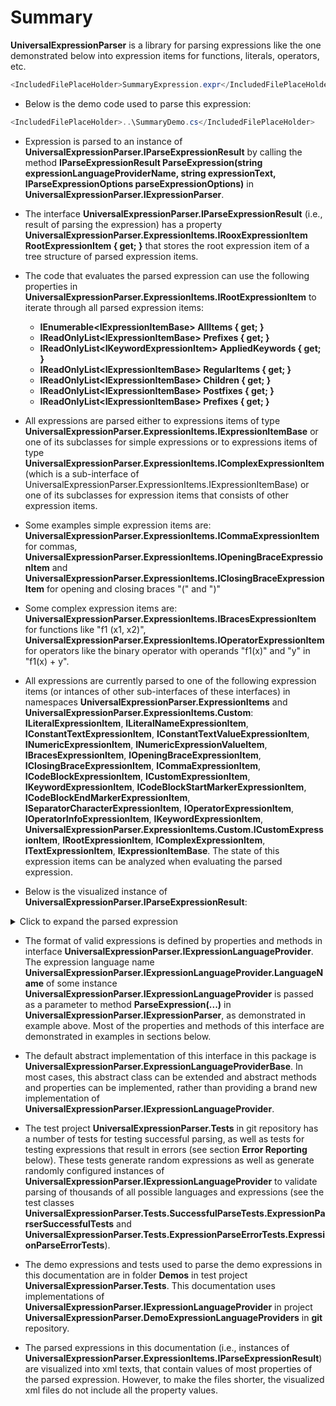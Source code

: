 ﻿# Summary

**UniversalExpressionParser** is a library for parsing expressions like the one demonstrated below into expression items for functions, literals, operators, etc.

```csharp
<IncludedFilePlaceHolder>SummaryExpression.expr</IncludedFilePlaceHolder>
```

- Below is the demo code used to parse this expression:

```csharp
<IncludedFilePlaceHolder>..\SummaryDemo.cs</IncludedFilePlaceHolder>
```

- Expression is parsed to an instance of **UniversalExpressionParser.IParseExpressionResult** by calling the method  **IParseExpressionResult ParseExpression(string expressionLanguageProviderName, string expressionText, IParseExpressionOptions parseExpressionOptions)** in **UniversalExpressionParser.IExpressionParser**.

- The interface **UniversalExpressionParser.IParseExpressionResult** (i.e., result of parsing the expression) has a property **UniversalExpressionParser.ExpressionItems.IRooxExpressionItem RootExpressionItem { get; }** that stores the root expression item of a tree structure of parsed expression items.

- The code that evaluates the parsed expression can use the following properties in **UniversalExpressionParser.ExpressionItems.IRootExpressionItem** to iterate through all parsed expression items:

   - **IEnumerable&lt;IExpressionItemBase&gt; AllItems { get; }**
   - **IReadOnlyList&lt;IExpressionItemBase&gt; Prefixes { get; }**
   - **IReadOnlyList&lt;IKeywordExpressionItem&gt; AppliedKeywords { get; }**
   - **IReadOnlyList&lt;IExpressionItemBase&gt; RegularItems { get; }**
   - **IReadOnlyList&lt;IExpressionItemBase&gt; Children { get; }**
   - **IReadOnlyList&lt;IExpressionItemBase&gt; Postfixes { get; }**
   - **IReadOnlyList&lt;IExpressionItemBase&gt; Prefixes { get; }**

- All expressions are parsed either to expressions items of type **UniversalExpressionParser.ExpressionItems.IExpressionItemBase** or one of its subclasses for simple expressions or to expressions items of type **UniversalExpressionParser.ExpressionItems.IComplexExpressionItem** (which is a sub-interface of UniversalExpressionParser.ExpressionItems.IExpressionItemBase) or one of its subclasses for expression items that consists of other expression items.

- Some examples simple expression items are: **UniversalExpressionParser.ExpressionItems.ICommaExpressionItem** for commas, **UniversalExpressionParser.ExpressionItems.IOpeningBraceExpressionItem** and **UniversalExpressionParser.ExpressionItems.IClosingBraceExpressionItem** for opening and closing braces "(" and ")"

- Some complex expression items are: **UniversalExpressionParser.ExpressionItems.IBracesExpressionItem** for functions like "f1 (x1, x2)", **UniversalExpressionParser.ExpressionItems.IOperatorExpressionItem** for operators like the binary operator with operands "f1(x)" and "y" in "f1(x) + y".

- All expressions are currently parsed to one of the following expression items (or intances of other sub-interfaces of these interfaces) in namespaces **UniversalExpressionParser.ExpressionItems** and **UniversalExpressionParser.ExpressionItems.Custom**: **ILiteralExpressionItem**, **ILiteralNameExpressionItem**, **IConstantTextExpressionItem**, **IConstantTextValueExpressionItem**, **INumericExpressionItem**, **INumericExpressionValueItem**, **IBracesExpressionItem**, **IOpeningBraceExpressionItem**, **IClosingBraceExpressionItem**, **ICommaExpressionItem**, **ICodeBlockExpressionItem**, **ICustomExpressionItem**, **IKeywordExpressionItem**, **ICodeBlockStartMarkerExpressionItem**, **ICodeBlockEndMarkerExpressionItem**, **ISeparatorCharacterExpressionItem**, **IOperatorExpressionItem**, **IOperatorInfoExpressionItem**, **IKeywordExpressionItem**, **UniversalExpressionParser.ExpressionItems.Custom.ICustomExpressionItem**, **IRootExpressionItem**, **IComplexExpressionItem**, **ITextExpressionItem**, **IExpressionItemBase**. The state of this expression items can be analyzed when evaluating the parsed expression.
 
- Below is the visualized instance of **UniversalExpressionParser.IParseExpressionResult**:

<details> <summary>Click to expand the parsed expression</summary>

```XML
<IncludedFilePlaceHolder>SummaryExpression.parsed</IncludedFilePlaceHolder>
```
</details>

- The format of valid expressions is defined by properties and methods in interface **UniversalExpressionParser.IExpressionLanguageProvider**. The expression language name **UniversalExpressionParser.IExpressionLanguageProvider.LanguageName** of some instance **UniversalExpressionParser.IExpressionLanguageProvider** is passed as a parameter to method **ParseExpression(...)** in **UniversalExpressionParser.IExpressionParser**, as demonstrated in example above. Most of the properties and methods of this interface are demonstrated in examples in sections below.

- The default abstract implementation of this interface in this package is **UniversalExpressionParser.ExpressionLanguageProviderBase**. In most cases, this abstract class can be extended and abstract methods and properties can be implemented, rather than providing a brand new implementation of **UniversalExpressionParser.IExpressionLanguageProvider**.

- The test project **UniversalExpressionParser.Tests** in git repository has a number of tests for testing successful parsing, as well as tests for testing expressions that result in errors (see section **Error Reporting** below). These tests generate random expressions as well as generate randomly configured instances of **UniversalExpressionParser.IExpressionLanguageProvider** to validate parsing of thousands of all possible languages and expressions (see the test classes **UniversalExpressionParser.Tests.SuccessfulParseTests.ExpressionParserSuccessfulTests** and **UniversalExpressionParser.Tests.ExpressionParseErrorTests.ExpressionParseErrorTests**).

- The demo expressions and tests used to parse the demo expressions in this documentation are in folder **Demos** in test project **UniversalExpressionParser.Tests**. This documentation uses implementations of **UniversalExpressionParser.IExpressionLanguageProvider** in project **UniversalExpressionParser.DemoExpressionLanguageProviders** in **git** repository.

- The parsed expressions in this documentation (i.e., instances of **UniversalExpressionParser.ExpressionItems.IParseExpressionResult**) are visualized into xml texts, that contain values of most properties of the parsed expression. However, to make the files shorter, the visualized xml files do not include all the property values.